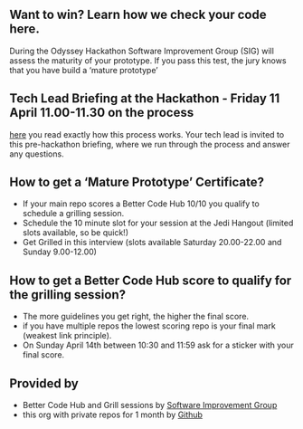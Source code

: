 ## Want to win? Learn how we check your code here.

During the Odyssey Hackathon Software Improvement Group (SIG) will assess the maturity of your prototype. If you pass this test, the jury knows that you have build a ‘mature prototype’

## Tech Lead Briefing at the Hackathon - Friday 11 April 11.00-11.30 on the process

[here](https://odysseyhack.github.io/the-evaluation) you read exactly how this process works. Your tech lead is invited to this pre-hackathon briefing, where we run through the process and answer any questions.

## How to get a ‘Mature Prototype’ Certificate?
- If your main repo scores a Better Code Hub 10/10 you qualify to schedule a grilling session.
- Schedule the 10 minute slot for your session at the Jedi Hangout (limited slots available, so be quick!)
- Get Grilled in this interview (slots available Saturday 20.00-22.00 and Sunday 9.00-12.00)

## How to get a Better Code Hub score to qualify for the grilling session?

- The more guidelines you get right, the higher the final score.
- if you have multiple repos the lowest scoring repo is your final mark (weakest link principle).
- On Sunday April 14th between 10:30 and 11:59 ask for a sticker with your final score.

## Provided by
- Better Code Hub and Grill sessions by [Software Improvement Group](https://softwareimprovementgroup.eu) 
- this org with private repos for 1 month by [Github](https://github.com)

